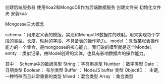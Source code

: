 <!--
 * @Description: Web project
 * @Version: 2.0
 * @Autor: Xu.wenqing
 * @Email: 2510129345@qq.com
 * @Date: 2020-08-09 00:51:33
 * @LastEditors: WenChing
 * @LastEditTime: 2020-08-10 01:44:06
-->
创建后端服务器
使用Koa2和MongoDB作为后端数据服务
创建文件夹
初始化文件夹
安装koa

Mongosse三大概念

schema ：用来定义表的模版，实现和MongoDB数据库的映射。用来实现每个字段的类型，长度，映射的字段，不具备表的操作能力。
model ：具备某张表操作能力的一个集合，是mongoose的核心能力。我们说的模型就是这个Mondel。
entity ：类似记录，由Model创建的实体，也具有影响数据库的操作能力。

其中：
  Schema中的数据类型
    String ：字符串类型
    Number ：数字类型
    Date ： 日期类型
    Boolean： 布尔类型
    Buffer ： NodeJS buffer 类型
    ObjectID ： 主键,一种特殊而且非常重要的类型
    Mixed ：混合类型
    Array ：集合类型
